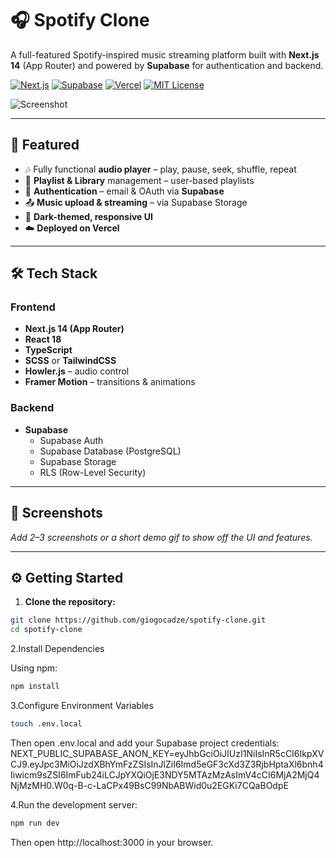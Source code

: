 # 🎧 Spotify Clone

A full-featured Spotify-inspired music streaming platform built with **Next.js 14** (App Router) and powered by **Supabase** for authentication and backend.

[![Next.js](https://img.shields.io/badge/Next.js-14-blue?logo=nextdotjs)](https://nextjs.org)
[![Supabase](https://img.shields.io/badge/Supabase-Backend-green?logo=supabase)](https://supabase.com)
[![Vercel](https://img.shields.io/badge/Deployed%20on-Vercel-black?logo=vercel)](https://vercel.com)
[![MIT License](https://img.shields.io/github/license/giogocadze/spotify-clone)](LICENSE)

![Screenshot](./public/screenshot.png) <!-- Replace this with an actual screenshot -->

---

## 🚀 Featured

- 🎶 Fully functional **audio player** – play, pause, seek, shuffle, repeat
- 📁 **Playlist & Library** management – user-based playlists
- 🔐 **Authentication** – email & OAuth via **Supabase**
- 📤 **Music upload & streaming** – via Supabase Storage
- 🎨 **Dark-themed, responsive UI**
- ☁️ **Deployed on Vercel**

---

## 🛠 Tech Stack

### Frontend
- **Next.js 14 (App Router)**
- **React 18**
- **TypeScript**
- **SCSS** or **TailwindCSS**
- **Howler.js** – audio control
- **Framer Motion** – transitions & animations

### Backend
- **Supabase**
  - Supabase Auth
  - Supabase Database (PostgreSQL)
  - Supabase Storage
  - RLS (Row-Level Security)

---

## 📸 Screenshots

_Add 2–3 screenshots or a short demo gif to show off the UI and features._

---

## ⚙️ Getting Started

1. **Clone the repository:**

```bash
git clone https://github.com/giogocadze/spotify-clone.git
cd spotify-clone
```
2.Install Dependencies

Using npm:

```bash
npm install
```
3.Configure Environment Variables
```bash
touch .env.local
```
Then open .env.local and add your Supabase project credentials:
NEXT_PUBLIC_SUPABASE_ANON_KEY=eyJhbGciOiJIUzI1NiIsInR5cCI6IkpXVCJ9.eyJpc3MiOiJzdXBhYmFzZSIsInJlZiI6Imd5eGF3cXd3Z3RjbHptaXl6bnh4Iiwicm9sZSI6ImFub24iLCJpYXQiOjE3NDY5MTAzMzAsImV4cCI6MjA2MjQ4NjMzMH0.W0q-B-c-LaCPx49BsC99NbABWid0u2EGKi7CQaBOdpE


4.Run the development server:
```bash
npm run dev
```
Then open http://localhost:3000 in your browser.
